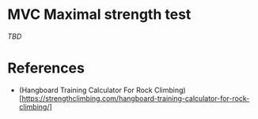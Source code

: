 # MVC Maximal strength test

*TBD*

# References
- (Hangboard Training Calculator For Rock Climbing)[https://strengthclimbing.com/hangboard-training-calculator-for-rock-climbing/]